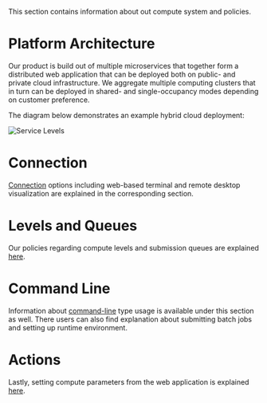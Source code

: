 This section contains information about out compute system and policies.

# Platform Architecture

Our product is build out of multiple microservices that together form a distributed web application that can be deployed both on public- and private cloud infrastructure. We aggregate multiple computing clusters that in turn can be deployed in shared- and single-occupancy modes depending on customer preference. 

The diagram below demonstrates an example hybrid cloud deployment:

![Service Levels](/images/Architecture.png "Architecture diagram")

# Connection

[Connection](connection-options.md) options including web-based terminal and remote desktop visualization are explained in the corresponding section.

# Levels and Queues

Our policies regarding compute levels and submission queues are explained [here](levels-queues.md).

# Command Line

Information about [command-line](/compute/cli/login.md) type usage is available under this section as well. There users can also find explanation about submitting batch jobs and setting up runtime environment.

# Actions

Lastly, setting compute parameters from the web application is explained [here](setup.md).
